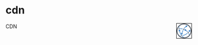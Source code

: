 # cdn
CDN <img align="right" style="float:right;border:1px solid black" width=40 height=40 src="https://raw.githubusercontent.com/sajith-rahim/cdn/4a983905df53f761b91323ccda2366ead2416410/content/blog/media/cdn.png" />



